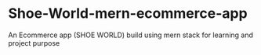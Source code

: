 # Shoe-World-mern-ecommerce-app
An Ecommerce app (SHOE WORLD) build using mern stack for learning and project purpose 

